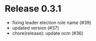 # Release 0.3.1

- fixing leader election role name (#39)
- updated version (#37)
- chore(release): update ocm (#36)